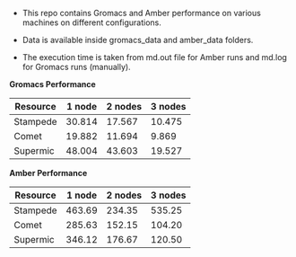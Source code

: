 * This repo contains Gromacs and Amber performance on various machines on different configurations. 

* Data is available inside gromacs\_data and amber\_data folders.

* The execution time is taken from md.out file for Amber runs and md.log for Gromacs runs (manually). 

**Gromacs Performance**

| Resource | 1 node | 2 nodes | 3 nodes |
|----------|--------|---------|---------|
| Stampede | 30.814 | 17.567  | 10.475  |
|   Comet  | 19.882 | 11.694  |  9.869  |
| Supermic | 48.004 | 43.603  | 19.527  |

**Amber Performance**

| Resource | 1 node | 2 nodes | 3 nodes |
|----------|--------|---------|---------|
| Stampede | 463.69 | 234.35  | 535.25  |
|   Comet  | 285.63 | 152.15  | 104.20  |
| Supermic | 346.12 | 176.67  | 120.50  |
